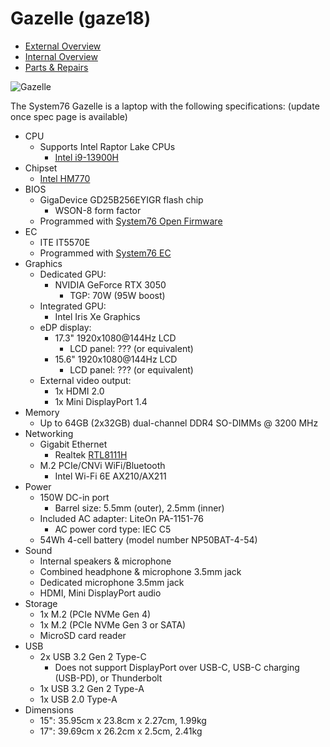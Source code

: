 # Gazelle (gaze18)

- [External Overview](./external-overview.md)
- [Internal Overview](./internal-overview.md)
- [Parts & Repairs](./repairs.md)

![Gazelle](./img/gaze18.webp)

The System76 Gazelle is a laptop with the following specifications: (update once spec page is available)

- CPU
    - Supports Intel Raptor Lake CPUs
        - [Intel i9-13900H](https://ark.intel.com/content/www/us/en/ark/products/232135/intel-core-i913900h-processor-24m-cache-up-to-5-40-ghz.html)
- Chipset
    - [Intel HM770](https://ark.intel.com/content/www/us/en/ark/products/232478/intel-hm770-chipset.html)
- BIOS
    - GigaDevice GD25B256EYIGR flash chip
        - WSON-8 form factor
    - Programmed with [System76 Open Firmware](https://github.com/system76/firmware-open)
- EC
    - ITE IT5570E
    - Programmed with [System76 EC](https://github.com/system76/ec)
- Graphics
    - Dedicated GPU:
        - NVIDIA GeForce RTX 3050
            - TGP: 70W (95W boost)
    - Integrated GPU:
        - Intel Iris Xe Graphics 
    - eDP display:
        - 17.3" 1920x1080@144Hz LCD
            - LCD panel: ??? (or equivalent)
        - 15.6" 1920x1080@144Hz LCD
            - LCD panel: ??? (or equivalent)
    - External video output:
        - 1x HDMI 2.0
        - 1x Mini DisplayPort 1.4
- Memory
    - Up to 64GB (2x32GB) dual-channel DDR4 SO-DIMMs @ 3200 MHz
- Networking
    - Gigabit Ethernet
        - Realtek [RTL8111H](https://www.realtek.com/en/products/communications-network-ics/item/rtl8111h-s-cg)
    - M.2 PCIe/CNVi WiFi/Bluetooth
        - Intel Wi-Fi 6E AX210/AX211
- Power
    - 150W DC-in port
        - Barrel size: 5.5mm (outer), 2.5mm (inner)
    - Included AC adapter: LiteOn PA-1151-76
        - AC power cord type: IEC C5
    - 54Wh 4-cell battery (model number NP50BAT-4-54)
- Sound
    - Internal speakers & microphone
    - Combined headphone & microphone 3.5mm jack
    - Dedicated microphone 3.5mm jack
    - HDMI, Mini DisplayPort audio
- Storage
    - 1x M.2 (PCIe NVMe Gen 4)
    - 1x M.2 (PCIe NVMe Gen 3 or SATA)
    - MicroSD card reader
- USB
    - 2x USB 3.2 Gen 2 Type-C
        - Does not support DisplayPort over USB-C, USB-C charging (USB-PD), or Thunderbolt
    - 1x USB 3.2 Gen 2 Type-A
    - 1x USB 2.0 Type-A
- Dimensions
    - 15": 35.95cm x 23.8cm x 2.27cm, 1.99kg
    - 17": 39.69cm x 26.2cm x 2.5cm, 2.41kg
